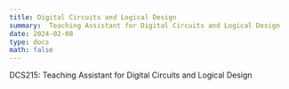 ```yaml
---
title: Digital Circuits and Logical Design
summary:  Teaching Assistant for Digital Circuits and Logical Design
date: 2024-02-08
type: docs
math: false
---
```


DCS215: Teaching Assistant for Digital Circuits and Logical Design
